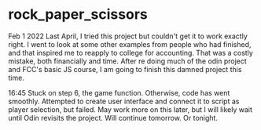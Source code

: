 # rock_paper_scissors
Feb 1 2022
Last April, I tried this project but couldn't get it to work exactly right. I went to look at some other examples from people who had finished, and that inspired me to reapply to college for accounting. That was a costly mistake, both financially and time. After re doing much of the odin project and FCC's basic JS course, I am going to finish this damned project this time.

16:45
Stuck on step 6, the game function. Otherwise, code has went smoothly. Attempted to create user interface and connect it to script as player selection, but failed. May work more on this later, but I will likely wait until Odin revisits the project. Will continue tomorrow. Or tonight.